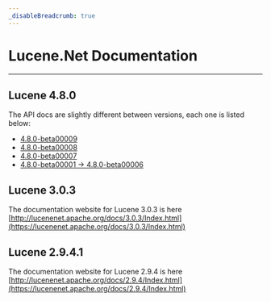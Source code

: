 ```yaml
---
_disableBreadcrumb: true
---
```


Lucene.Net Documentation
===============

---------------

## Lucene 4.8.0

The API docs are slightly different between versions, each one is listed below:

* [4.8.0-beta00009](https://lucenenet.apache.org/docs/4.8.0-beta00009/)
* [4.8.0-beta00008](https://lucenenet.apache.org/docs/4.8.0-beta00008/)
* [4.8.0-beta00007](https://lucenenet.apache.org/docs/4.8.0-beta00007/)
* [4.8.0-beta00001 -> 4.8.0-beta00006](https://lucenenet.apache.org/docs/4.8.0-beta00005/)

## Lucene 3.0.3

The documentation website for Lucene 3.0.3 is here [http://lucenenet.apache.org/docs/3.0.3/Index.html](https://lucenenet.apache.org/docs/3.0.3/Index.html)

## Lucene 2.9.4.1

The documentation website for Lucene 2.9.4 is here [http://lucenenet.apache.org/docs/2.9.4/Index.html](https://lucenenet.apache.org/docs/2.9.4/Index.html)
